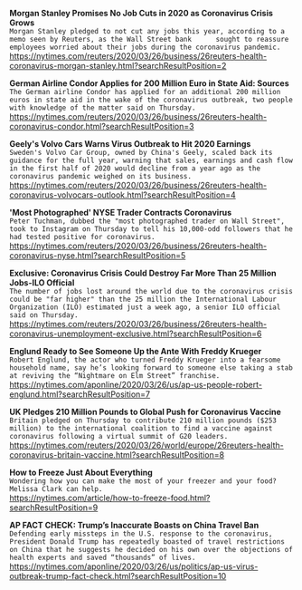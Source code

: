 **Morgan Stanley Promises No Job Cuts in 2020 as Coronavirus Crisis Grows**\
`Morgan Stanley pledged to not cut any jobs this year, according to a memo seen by Reuters, as the Wall Street bank      sought to reassure employees worried about their jobs during the coronavirus pandemic. `\
https://nytimes.com/reuters/2020/03/26/business/26reuters-health-coronavirus-morgan-stanley.html?searchResultPosition=2

**German Airline Condor Applies for 200 Million Euro in State Aid: Sources**\
`The German airline Condor has applied for an additional 200 million euros in state aid in the wake of the coronavirus outbreak, two people with knowledge of the matter said on Thursday. `\
https://nytimes.com/reuters/2020/03/26/business/26reuters-health-coronavirus-condor.html?searchResultPosition=3

**Geely's Volvo Cars Warns Virus Outbreak to Hit 2020 Earnings**\
`Sweden's Volvo Car Group, owned by China's Geely, scaled back its guidance for the full year, warning that sales, earnings and cash flow in the first half of 2020 would decline from a year ago as the coronavirus pandemic weighed on its business.`\
https://nytimes.com/reuters/2020/03/26/business/26reuters-health-coronavirus-volvocars-outlook.html?searchResultPosition=4

**'Most Photographed' NYSE Trader Contracts Coronavirus**\
`Peter Tuchman, dubbed the "most photographed trader on Wall Street", took to Instagram on Thursday to tell his 10,000-odd followers that he had tested positive for coronavirus.  `\
https://nytimes.com/reuters/2020/03/26/business/26reuters-health-coronavirus-nyse.html?searchResultPosition=5

**Exclusive: Coronavirus Crisis Could Destroy Far More Than 25 Million Jobs-ILO Official**\
`The number of jobs lost around the world due to the coronavirus crisis could be "far higher" than the 25 million the International Labour Organization (ILO) estimated just a week ago, a senior ILO official said on Thursday.`\
https://nytimes.com/reuters/2020/03/26/business/26reuters-health-coronavirus-unemployment-exclusive.html?searchResultPosition=6

**Englund Ready to See Someone Up the Ante With Freddy Krueger**\
`Robert Englund, the actor who turned Freddy Krueger into a fearsome household name, say he’s looking forward to someone else taking a stab at reviving the “Nightmare on Elm Street” franchise.`\
https://nytimes.com/aponline/2020/03/26/us/ap-us-people-robert-englund.html?searchResultPosition=7

**UK Pledges 210 Million Pounds to Global Push for Coronavirus Vaccine**\
`Britain pledged on Thursday to contribute 210 million pounds ($253 million) to the international coalition to find a vaccine against coronavirus following a virtual summit of G20 leaders.`\
https://nytimes.com/reuters/2020/03/26/world/europe/26reuters-health-coronavirus-britain-vaccine.html?searchResultPosition=8

**How to Freeze Just About Everything**\
`Wondering how you can make the most of your freezer and your food? Melissa Clark can help.`\
https://nytimes.com/article/how-to-freeze-food.html?searchResultPosition=9

**AP FACT CHECK: Trump’s Inaccurate Boasts on China Travel Ban**\
`Defending early missteps in the U.S. response to the coronavirus, President Donald Trump has repeatedly boasted of travel restrictions on China that he suggests he decided on his own over the objections of health experts and saved “thousands” of lives.`\
https://nytimes.com/aponline/2020/03/26/us/politics/ap-us-virus-outbreak-trump-fact-check.html?searchResultPosition=10

